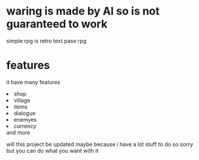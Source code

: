 # waring is made by AI so is not guaranteed to work

simple rpg is retro text pase rpg

# features

it have many features

<li>shop</li>
<li>village</li>
<li>items</li>
<li>dialogue</li>
<li>enemyes</li>
<li>currency</li>
<p3>and more</p3> 

will this project be updated maybe because i have a lot stuff to do so sorry
but you can do what you want with it
